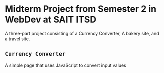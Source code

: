 # Midterm Project from Semester 2 in WebDev at SAIT ITSD
A three-part project consisting of a Currency Converter, A bakery site, and a travel site.

## `Currency Converter`
A simple page that uses JavaScript to convert input values 
